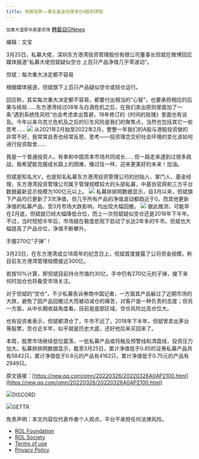 ```yaml
---
title: 用脚投票——著名基金经理清仓A股和港股
---
```

`加拿大温哥华英里农场` [轉載自GNews](https://gnews.org/zh-hans/2236786/)

编辑：文宝

3月25日，私募大佬、深圳东方港湾投资管理股份有限公司董事长但斌在微博回应媒体报道“私募大佬但斌疑似空仓 上百只产品净值几乎零波动”。

但斌：每次重大决定都不容易

根据媒体报道，但斌旗下上百只产品疑似空仓或轻仓运行。

回应称，其实每次重大决定都不容易，都要付出相当的“心智”，也要承担相应的后果与结局……东方港湾经过08年与白酒危机之后，在我们卖出原则里面加了一条“遇到系统性风险”也会考虑卖出暂避，18年修订的《时间的玫瑰》里面也有谈及。今年以来乌克兰危机及之后的衍生风险是我们的聚焦点，当然也包括其它一些思考……
![](https://inews.gtimg.com/newsapp_bt/0/14670648219/1000)
从2021年2月始至2022年2月，整整一年我们的A股与港股投资做的非常不好，我常常自责也经常反思、思考——投资理念交织社会环境的变化该如何进行投资取舍……

我是一个普通投资人，有幸和中国资本市场共同成长……但一路走来遇到过很多挑战，我希望能克服成长路上的困难，像过往一样，迎来更美好的未来！加油。

但斌是知名大V，也是知名私募东方港湾投资管理公司的创始人、掌门人、基金经理，东方港湾投资管理公司属于管理规模较大的头部私募，中基协官网和三方平台数据最新显示规模为100亿元以上。
![](https://inews.gtimg.com/newsapp_bt/0/14667401252/1000)
私募排排网数据显示，自3月以来，但斌旗下产品均已更新了3次净值，但几乎所有产品的净值波动都趋近于0。而其他更新净值的私募产品，受3月市场大跌影响，均出现大幅回撤。
![](https://inews.gtimg.com/newsapp_bt/0/14667401361/1000)
据此推测，可能早在2月底，但斌就已经大幅降低仓位，而上一次但斌疑似空仓还是2018年下半年。不过，当时短短半年后，市场就在极度悲观下启动了长达2年多的牛市。但斌也大幅提高了产品仓位，净值不断攀升。

手握270亿“子弹”！

3月23日，在东方港湾成立18周年的纪念日上，但斌首度披露了公司资金规模，称目前东方港湾管理规模接近300亿。

若按10%计算，即但斌目前持仓市值约30亿，手中仍有270亿元的子弹，接下来何时加仓也将备受市场关注。

对于但斌的“空仓”，不少私募告诉券商中国记者，一方面其产品躲过了近期市场的大跌，避免了因产品回撤过大而被动减仓的痛苦，对客户是一种负责的态度；但另一方面，从中长期收益角度看，目前是底部区域，空仓风险比高仓位大。

也有投资者表示，但斌都清仓了，牛市不远了。2018年下半年，但斌曾卖出茅台等股票，空仓近半年，似乎就是历史大底，还好他后来买回来了。

本周，股票市场继续低位震荡，一批私募产品或将触及预警线和清盘线，投资压力加大。私募排排网数据显示，截至3月25日，累计净值低于0.85的证券私募产品共有5842只，累计净值低于0.8元的产品有4162只，累计净值低于0.75元的产品有2949只。

原文链接：[https://new.qq.com/omn/20220326/20220326A0AP2100.html](https://new.qq.com/omn/20220326/20220326A0AP2100.html)

![](https://assets.gnews.org/wp-content/uploads/2022/03/Discord-QR-25.png)DISCORD

![](https://assets.gnews.org/wp-content/uploads/2022/03/gettr-24.png)GETTR

 

免责声明：本文内容仅代表作者个人观点，平台不承担任何法律风险。

- [ROL Foundation](https://rolfoundation.org/)
- [ROL Society](https://rolsociety.org/)
- [Terms of use](https://gnews.org/terms-of-use-3/)
- [Privacy Policy](https://gnews.org/privacy-policy/)

